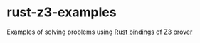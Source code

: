 # rust-z3-examples
Examples of solving problems using [Rust bindings](https://github.com/prove-rs/z3.rs) of [Z3 prover](https://github.com/Z3Prover/z3)
